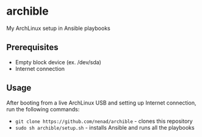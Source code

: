 # archible

My ArchLinux setup in Ansible playbooks

## Prerequisites

- Empty block device (ex. /dev/sda)
- Internet connection

## Usage

After booting from a live ArchLinux USB and setting up Internet connection, run the following commands:

- `git clone https://github.com/nenad/archible` - clones this repository
- `sudo sh archible/setup.sh` - installs Ansible and runs all the playbooks
